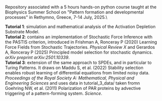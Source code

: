 Repository associated with a 5 hours hands-on python course taught at the Biophysics Summer School on "Pattern formation and developmental processes" in Rethymno, Greece, 7-14 July, 2025.\

**Tutorial 1**: simulation and mathematical analysis of the Activation Depletion Substrate Model.\
**Tutorial 2**: contains an implementation of Stochastic Force Inference with the PASTIS criterion, introduced in Frishman A, Ronceray P (2020) Learning Force Fields from Stochastic Trajectories. *Physical Review X* and Gerardos A, Ronceray P (2025) Principled model selection for stochastic dynamics. *arXiv preprint arXiv:2501.10339*.\
**Tutorial 3**: extension of the same approach to SPDEs, and in particular to Turing Patterns. It draws on Maddu S, et al. (2022) Stability selection enables robust learning of differential equations from limited noisy data. *Proceedings of the Royal Society A: Mathematical, Physical and Engineering Sciences* and uses data in tutorial_3_data/ taken fromn Goehring NW, et al. (2011) Polarization of PAR proteins by advective triggering of a pattern-forming system. *Science*.
